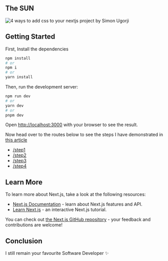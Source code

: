 ## The SUN

![4 ways to add css to your nextjs project by Simon Ugorji](https://github.com/Octagon-simon/4-ways-to-add-css-to-nextjs/assets/68190998/de73e209-a038-470d-a780-645a73dd3aa7)

## Getting Started

First, Install the dependencies

```bash
npm install
# or
npm i
# or
yarn install
```

Then, run the development server:

```bash
npm run dev
# or
yarn dev
# or
pnpm dev
```

Open [http://localhost:3000](http://localhost:3000) with your browser to see the result.

Now head over to the routes below to see the steps I have demonstrated in [this article]()

- [/step1](http://localhost:3000/step1)
- [/step2](http://localhost:3000/step2)
- [/step3](http://localhost:3000/step3)
- [/step4](http://localhost:3000/step4)


## Learn More

To learn more about Next.js, take a look at the following resources:

- [Next.js Documentation](https://nextjs.org/docs) - learn about Next.js features and API.
- [Learn Next.js](https://nextjs.org/learn) - an interactive Next.js tutorial.

You can check out [the Next.js GitHub repository](https://github.com/vercel/next.js/) - your feedback and contributions are welcome!

## Conclusion

I still remain your favourite Software Developer ✨
